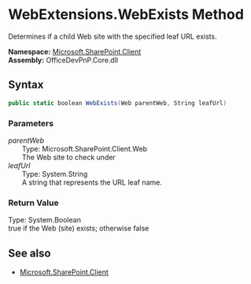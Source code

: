 # WebExtensions.WebExists Method  
Determines if a child Web site with the specified leaf URL exists.  

**Namespace:** [Microsoft.SharePoint.Client](Microsoft.SharePoint.Client.md)  
**Assembly:** OfficeDevPnP.Core.dll  
## Syntax
```C#
public static boolean WebExists(Web parentWeb, String leafUrl)
```
### Parameters
*parentWeb*  
&emsp;&emsp;Type: Microsoft.SharePoint.Client.Web  
&emsp;&emsp;The Web site to check under  
*leafUrl*  
&emsp;&emsp;Type: System.String  
&emsp;&emsp;A string that represents the URL leaf name.  
### Return Value
Type: System.Boolean  
true if the Web (site) exists; otherwise false

## See also
- [Microsoft.SharePoint.Client](Microsoft.SharePoint.Client.md)
